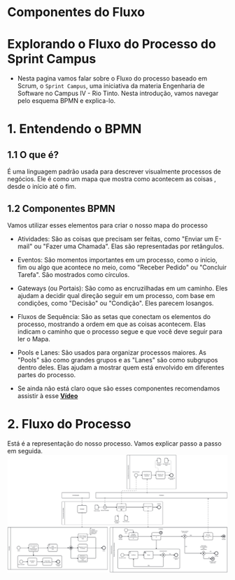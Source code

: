 # Componentes do Fluxo

# Explorando o Fluxo do Processo do Sprint Campus

- Nesta pagina vamos falar sobre o Fluxo do processo baseado em Scrum, o `Sprint Campus`, uma iniciativa da materia Engenharia de Software no Campus IV - Rio Tinto. Nesta introdução, vamos navegar pelo esquema BPMN e explica-lo.

# 1. Entendendo o BPMN

## 1.1 O que é?
É uma linguagem padrão usada para descrever visualmente processos de negócios. Ele é como um mapa que mostra como acontecem as coisas , desde o início até o fim.
## 1.2 Componentes BPMN
Vamos utilizar esses elementos para criar o nosso mapa do processo
- Atividades: São as coisas que precisam ser feitas, como "Enviar um E-mail" ou "Fazer uma Chamada". Elas são representadas por retângulos.

- Eventos: São momentos importantes em um processo, como o início, fim ou algo que acontece no meio, como "Receber Pedido" ou "Concluir Tarefa". São mostrados como círculos.

- Gateways (ou Portais): São como as encruzilhadas em um caminho. Eles ajudam a decidir qual direção seguir em um processo, com base em condições, como "Decisão" ou "Condição". Eles parecem losangos.

- Fluxos de Sequência: São as setas que conectam os elementos do processo, mostrando a ordem em que as coisas acontecem. Elas indicam o caminho que o processo segue e que você deve seguir para ler o Mapa.

- Pools e Lanes: São usados para organizar processos maiores. As "Pools" são como grandes grupos e as "Lanes" são como subgrupos dentro deles. Elas ajudam a mostrar quem está envolvido em diferentes partes do processo.


- Se ainda não está claro oque são esses componentes recomendamos assistir à esse [**Vídeo**](https://youtu.be/o3qF7C-_qa4?si=-CfDOIHpIHTi0fvP)


# 2. Fluxo do Processo
Está é a representação do nosso processo. Vamos explicar passo a passo em seguida.
![alt text](<../../static/img/Fluxo BPMN.svg>)
